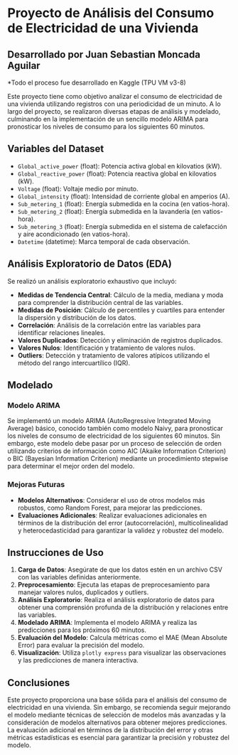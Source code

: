 # Proyecto de Análisis del Consumo de Electricidad de una Vivienda
## Desarrollado por Juan Sebastian Moncada Aguilar
*Todo el proceso fue desarrollado en Kaggle (TPU VM v3-8)

Este proyecto tiene como objetivo analizar el consumo de electricidad de una vivienda utilizando registros con una periodicidad de un minuto. A lo largo del proyecto, se realizaron diversas etapas de análisis y modelado, culminando en la implementación de un sencillo modelo ARIMA para pronosticar los niveles de consumo para los siguientes 60 minutos.

## Variables del Dataset

- `Global_active_power` (float): Potencia activa global en kilovatios (kW).
- `Global_reactive_power` (float): Potencia reactiva global en kilovatios (kW).
- `Voltage` (float): Voltaje medio por minuto.
- `Global_intensity` (float): Intensidad de corriente global en amperios (A).
- `Sub_metering_1` (float): Energía submedida en la cocina (en vatios-hora).
- `Sub_metering_2` (float): Energía submedida en la lavandería (en vatios-hora).
- `Sub_metering_3` (float): Energía submedida en el sistema de calefacción y aire acondicionado (en vatios-hora).
- `Datetime` (datetime): Marca temporal de cada observación.

## Análisis Exploratorio de Datos (EDA)

Se realizó un análisis exploratorio exhaustivo que incluyó:

- **Medidas de Tendencia Central**: Cálculo de la media, mediana y moda para comprender la distribución central de las variables.
- **Medidas de Posición**: Cálculo de percentiles y cuartiles para entender la dispersión y distribución de los datos.
- **Correlación**: Análisis de la correlación entre las variables para identificar relaciones lineales.
- **Valores Duplicados**: Detección y eliminación de registros duplicados.
- **Valores Nulos**: Identificación y tratamiento de valores nulos.
- **Outliers**: Detección y tratamiento de valores atípicos utilizando el método del rango intercuartílico (IQR).

## Modelado

### Modelo ARIMA

Se implementó un modelo ARIMA (AutoRegressive Integrated Moving Average) básico, conocido también como modelo Naivy, para pronosticar los niveles de consumo de electricidad de los siguientes 60 minutos. Sin embargo, este modelo debe pasar por un proceso de selección de orden utilizando criterios de información como AIC (Akaike Information Criterion) o BIC (Bayesian Information Criterion) mediante un procedimiento stepwise para determinar el mejor orden del modelo.

### Mejoras Futuras

- **Modelos Alternativos**: Considerar el uso de otros modelos más robustos, como Random Forest, para mejorar las predicciones.
- **Evaluaciones Adicionales**: Realizar evaluaciones adicionales en términos de la distribución del error (autocorrelación), multicolinealidad y heterocedasticidad para garantizar la validez y robustez del modelo.

## Instrucciones de Uso

1. **Carga de Datos**: Asegúrate de que los datos estén en un archivo CSV con las variables definidas anteriormente.
2. **Preprocesamiento**: Ejecuta las etapas de preprocesamiento para manejar valores nulos, duplicados y outliers.
3. **Análisis Exploratorio**: Realiza el análisis exploratorio de datos para obtener una comprensión profunda de la distribución y relaciones entre las variables.
4. **Modelado ARIMA**: Implementa el modelo ARIMA y realiza las predicciones para los próximos 60 minutos.
5. **Evaluación del Modelo**: Calcula métricas como el MAE (Mean Absolute Error) para evaluar la precisión del modelo.
6. **Visualización**: Utiliza `plotly express` para visualizar las observaciones y las predicciones de manera interactiva.

## Conclusiones

Este proyecto proporciona una base sólida para el análisis del consumo de electricidad en una vivienda. Sin embargo, se recomienda seguir mejorando el modelo mediante técnicas de selección de modelos más avanzadas y la consideración de modelos alternativos para obtener mejores predicciones. La evaluación adicional en términos de la distribución del error y otras métricas estadísticas es esencial para garantizar la precisión y robustez del modelo.
